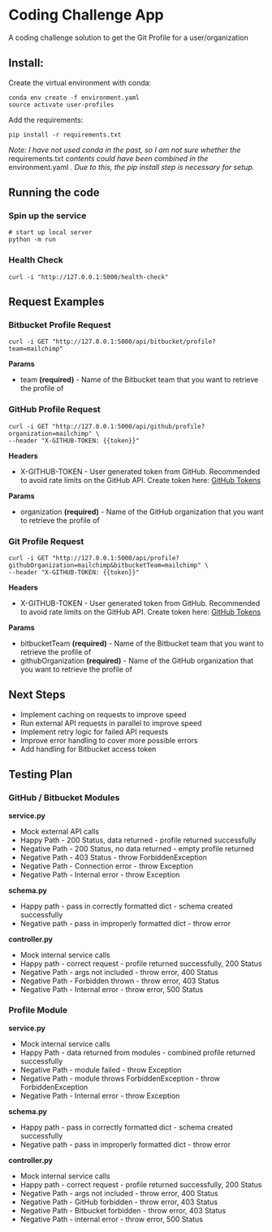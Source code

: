 # Coding Challenge App

A coding challenge solution to get the Git Profile for a user/organization

## Install:

Create the virtual environment with conda:
```
conda env create -f environment.yaml
source activate user-profiles
```

Add the requirements:
```
pip install -r requirements.txt
```

*Note: I have not used conda in the past, so I am not sure whether the* requirements.txt *contents could have been combined in the* environment.yaml *. Due to this, the pip install step is necessary for setup.*

## Running the code

### Spin up the service

```
# start up local server
python -m run
```


### Health Check

```
curl -i "http://127.0.0.1:5000/health-check"
```

## Request Examples

### Bitbucket Profile Request

```
curl -i GET "http://127.0.0.1:5000/api/bitbucket/profile?team=mailchimp"
```

**Params**
- team **(required)** - Name of the Bitbucket team that you want to retrieve the profile of


### GitHub Profile Request

```
curl -i GET "http://127.0.0.1:5000/api/github/profile?organization=mailchimp" \
--header "X-GITHUB-TOKEN: {{token}}"
```

**Headers**
- X-GITHUB-TOKEN - User generated token from GitHub. Recommended to avoid rate limits on the GitHub API. Create token here: [GitHub Tokens](https://github.com/settings/tokens)

**Params**
- organization **(required)** - Name of the GitHub organization that you want to retrieve the profile of


### Git Profile Request

```
curl -i GET "http://127.0.0.1:5000/api/profile?githubOrganization=mailchimp&bitbucketTeam=mailchimp" \
--header "X-GITHUB-TOKEN: {{token}}"
```

**Headers**
- X-GITHUB-TOKEN - User generated token from GitHub. Recommended to avoid rate limits on the GitHub API. Create token here: [GitHub Tokens](https://github.com/settings/tokens)

**Params**
- bitbucketTeam **(required)** - Name of the Bitbucket team that you want to retrieve the profile of
- githubOrganization **(required)** - Name of the GitHub organization that you want to retrieve the profile of


## Next Steps

- Implement caching on requests to improve speed
- Run external API requests in parallel to improve speed
- Implement retry logic for failed API requests
- Improve error handling to cover more possible errors
- Add handling for Bitbucket access token

## Testing Plan

### GitHub / Bitbucket Modules

**service.py**
- Mock external API calls
- Happy Path - 200 Status, data returned - profile returned successfully
- Negative Path - 200 Status, no data returned - empty profile returned
- Negative Path - 403 Status - throw ForbiddenException
- Negative Path - Connection error - throw Exception
- Negative Path - Internal error - throw Exception

**schema.py**
- Happy path - pass in correctly formatted dict - schema created successfully
- Negative path - pass in improperly formatted dict - throw error

**controller.py**
- Mock internal service calls
- Happy path - correct request - profile returned successfully, 200 Status
- Negative Path - args not included - throw error, 400 Status
- Negative Path - Forbidden thrown - throw error, 403 Status
- Negative Path - Internal error - throw error, 500 Status

### Profile Module

**service.py**
- Mock internal service calls
- Happy Path - data returned from modules - combined profile returned successfully
- Negative Path - module failed - throw Exception
- Negative Path - module throws ForbiddenException - throw ForbiddenException
- Negative Path - Internal error - throw Exception

**schema.py**
- Happy path - pass in correctly formatted dict - schema created successfully
- Negative path - pass in improperly formatted dict - throw error

**controller.py**
- Mock internal service calls
- Happy path - correct request - profile returned successfully, 200 Status
- Negative Path - args not included - throw error, 400 Status
- Negative Path - GitHub forbidden - throw error, 403 Status
- Negative Path - Bitbucket forbidden - throw error, 403 Status
- Negative Path - internal error - throw error, 500 Status
